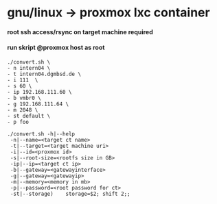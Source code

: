 # gnu/linux -> proxmox lxc container #

#### root ssh access/rsync on target machine required ##### 
#### run skript @proxmox host as root ##### 

```
./convert.sh \
- n intern04 \
- t intern04.dgmbsd.de \
- i 111  \
- s 60 \
- ip 192.168.111.60 \
- b vmbr0 \
- g 192.168.111.64 \
- m 2048 \
- st default \
- p foo

```

```
./convert.sh -h|--help
 -n|--name=<target ct name>
 -t|--target=<target machine uri>
 -i|--id=<proxmox id>
 -s|--root-size=<rootfs size in GB>
 -ip|--ip=<target ct ip>
 -b|--gateway=<gatewayinterface>
 -g|--gateway=<gatewayip>
 -m|--memory=<memory in mb>
 -p|--password=<root password for ct>
 -st|--storage)    storage=$2; shift 2;;


```
